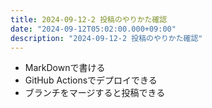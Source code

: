 ```yaml
---
title: 2024-09-12-2 投稿のやりかた確認
date: "2024-09-12T05:02:00.000+09:00"
description: "2024-09-12-2 投稿のやりかた確認"
---
```


* MarkDownで書ける
* GitHub Actionsでデプロイできる
* ブランチをマージすると投稿できる
